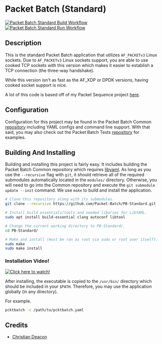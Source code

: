 # Packet Batch (Standard)
[![Packet Batch Standard Build Workflow](https://github.com/Packet-Batch/PB-Standard/actions/workflows/build.yml/badge.svg)](https://github.com/Packet-Batch/PB-Standard/actions/workflows/build.yml) [![Packet Batch Standard Run Workflow](https://github.com/Packet-Batch/PB-Standard/actions/workflows/run.yml/badge.svg)](https://github.com/Packet-Batch/PB-Standard/actions/workflows/run.yml)

## Description
This is the standard Packet Batch application that utilizes `AF_PACKETv3` Linux sockets. Due to `AF_PACKETv3` Linux sockets support, you are able to use cooked TCP sockets with this version which makes it easier to establish a TCP connection (the three-way handshake).

While this version isn't as fast as the AF_XDP or DPDK versions, having cooked socket support is nice.

A lot of this code is based off of my Packet Sequence project [here](https://github.com/gamemann/Packet-Sequence).

## Configuration
Configuration for this project may be found in the Packet Batch Common [repository](https://github.com/Packet-Batch/PB-Common) including YAML configs and command line support. With that said, you may also check out the Packet Batch Tests [repository](https://github.com/Packet-Batch/PB-Tests) for examples.

## Building And Installing
Building and installing this project is fairly easy. It includes building the Packet Batch Common repository which requires [libyaml](https://github.com/yaml/libyaml). As long as you use the `--recursive` flag with `git`, it should retrieve all of the required submodules automatically located in the `modules/` directory. Otherwise, you will need to go into the Common repository and execute the `git submodule update --init` command. We use `make` to build and install the application.

```bash
# Clone this repository along with its submodules.
git clone --recursive https://github.com/Packet-Batch/PB-Standard.git

# Install build essentials/tools and needed libaries for LibYAML.
sudo apt install build-essential clang autoconf libtool

# Change the current working directory to PB-Standard/.
cd PB-Standard/

# Make and install (must be ran as root via sudo or root user itself).
sudo make
sudo make install
```

### Installation Video!
[![Click here to watch!](https://i.imgur.com/iQqsTVZ.jpeg)](https://www.youtube.com/watch?v=GFMiPR4me8M)

After installing, the executable is copied to the `/usr/bin/` directory which should be included in your `$PATH`. Therefore, you may use the application globally (in any directory).

For example.

```bash
pcktbatch -c /path/to/pcktbatch.yaml
```

## Credits
* [Christian Deacon](https://github.com/gamemann)
